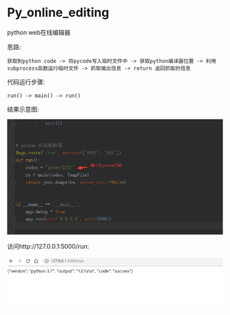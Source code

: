 # Py_online_editing
python web在线编辑器

思路:

	获取到python code -> 将pycode写入临时文件中 -> 获取python编译器位置 -> 利用subprocess函数运行临时文件 -> 抓取输出信息 -> return 返回抓取的信息

代码运行步骤:

	run() -> main() -> run()

结果示意图:

![Image text](https://github.com/BigGoby/Py_online_editing/raw/master/static/1.png)



访问http://127.0.0.1:5000/run:

![Image text](https://github.com/BigGoby/Py_online_editing/raw/master/static/2.png)
